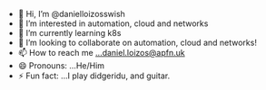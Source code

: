 - 👋 Hi, I’m @danielloizosswish
- 👀 I’m interested in automation, cloud and networks
- 🌱 I’m currently learning k8s
- 💞️ I’m looking to collaborate on  automation, cloud and networks!
- 📫 How to reach me ...daniel.loizos@apfn.uk
- 😄 Pronouns: ...He/Him 
- ⚡ Fun fact: ...I play didgeridu, and guitar.

<!---
danielloizosswish/danielloizosswish is a ✨ special ✨ repository because its `README.md` (this file) appears on your GitHub profile.
You can click the Preview link to take a look at your changes.
--->

